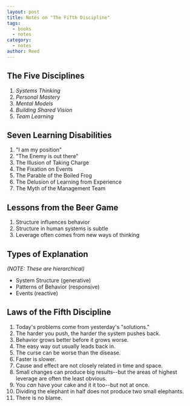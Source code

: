 ```yaml
---
layout: post
title: Notes on "The Fifth Discipline"
tags: 
  - books
  - notes
category: 
  - notes
author: Reed
---
```


## The Five Disciplines

1. _Systems Thinking_
1. _Personal Mastery_
1. _Mental Models_
1. _Building Shared Vision_
1. _Team Learning_

## Seven Learning Disabilities

1. "I am my position"
1. "The Enemy is out there"
1. The Illusion of Taking Charge
1. The Fixation on Events
1. The Parable of the Boiled Frog
1. The Delusion of Learning from Experience
1. The Myth of the Management Team

## Lessons from the Beer Game

1. Structure influences behavior
1. Structure in human systems is subtle
1. Leverage often comes from new ways of thinking

## Types of Explanation
_(NOTE: These are hierarchical)_

* System Structure (generative)
* Patterns of Behavior (responsive)
* Events (reactive)

## Laws of the Fifth Discipline

1. Today's problems come from yesterday's "solutions."
1. The harder you push, the harder the system pushes back.
1. Behavior grows better before it grows worse.
1. The easy way out usually leads back in.
1. The curse can be worse than the disease.
1. Faster is slower.
1. Cause and effect are not closely related in time and space.
1. Small changes can produce big results--but the areas of highest leverage are often the least obvious.
1. You _can_ have your cake and it it too--but not at once.
1. Dividing the elephant in half does not produce two small elephants.
1. There is no blame.


